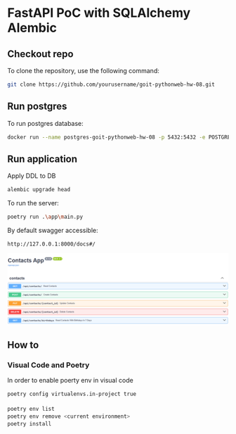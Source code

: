 # FastAPI PoC with SQLAlchemy Alembic

## Checkout repo 
To clone the repository, use the following command:
```bash
git clone https://github.com/yourusername/goit-pythonweb-hw-08.git
```

## Run postgres
To run postgres database:
```bash
docker run --name postgres-goit-pythonweb-hw-08 -p 5432:5432 -e POSTGRES_USER=postgres -e POSTGRES_PASSWORD=mysecretpassword -e POSTGRES_DB=hw08 -d postgres
```

## Run application
Apply DDL to DB 
```bash
alembic upgrade head
``` 
To run the server:
```bash
poetry run .\app\main.py
```
By default swagger accessible:
```
http://127.0.0.1:8000/docs#/
```

![swagger](static/image.png)


## How to
### Visual Code and Poetry
In order to enable poerty env in visual code
```bash
poetry config virtualenvs.in-project true

poetry env list
poetry env remove <current environment>
poetry install
```